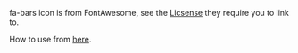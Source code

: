 fa-bars icon is from FontAwesome, see the [Licsense](https://fontawesome.com/license) they require you to link to.

How to use from [here](https://stackoverflow.com/a/63914025/8508004).
